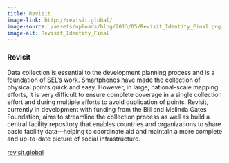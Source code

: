 ```yaml
---
title: Revisit
image-link: http://revisit.global/
image-source: /assets/uploads/blog/2013/05/Revisit_Identity_Final.png
image-alt: Revisit_Identity_Final
---
```

<h3>Revisit</h3>
<p>Data collection is essential to the development planning process and is a foundation of SEL’s work. Smartphones have made the collection of physical points quick and easy. However, in large, national-scale mapping efforts, it is very difficult to ensure complete coverage in a single collection effort and during multiple efforts to avoid duplication of points. Revisit, currently in development with funding from the Bill and Melinda Gates Foundation, aims to streamline the collection process as well as build a central facility repository that enables countries and organizations to share basic facility data—helping to coordinate aid and maintain a more complete and up-to-date picture of social infrastructure.</p>
<a href="http://revisit.global/" target="blank"> revisit.global </a>
